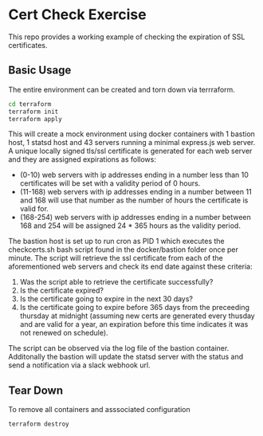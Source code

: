 # Cert Check Exercise

This repo provides a working example of checking the expiration of SSL certificates.

## Basic Usage
The entire environment can be created and torn down via terrraform.

```bash
cd terraform
terraform init
terraform apply
```

This will create a mock environment using docker containers with 1 bastion host, 1 statsd host and 43 servers running a minimal express.js web server. A unique locally signed tls/ssl certificate is generated for each web server and they are assigned expirations as follows:

- (0-10) web servers with ip addresses ending in a number less than 10 certificates will be set with a validity period of 0 hours.
- (11-168) web servers with ip addresses ending in a number between 11 and 168 will use that number as the number of hours the certificate is valid for.
- (168-254) web servers with ip addresses ending in a number between 168 and 254 will be assigned 24 * 365 hours as the validity period.

The bastion host is set up to run cron as PID 1 which executes the checkcerts.sh bash script found in the docker/bastion folder once per minute.  The script will retrieve the ssl certificate from each of the aforementioned web servers and check its end date against these criteria:

1. Was the script able to retrieve the certificate successfully?
2. Is the certificate expired?
3. Is the certificate going to expire in the next 30 days?
4. Is the certificate going to expire before 365 days from the preceeding thursday at midnight (assuming new certs are generated every thusday and are valid for a year, an expiration before this time indicates it was not renewed on schedule).

The script can be observed via the log file of the bastion container.  Additonally the bastion will update the statsd server with the status and send a notification via a slack webhook url.

## Tear Down

To remove all containers and asssociated configuration
```
terraform destroy
```